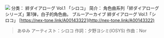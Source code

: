 ![](//static.kivo.wiki/images/music/cover/NWe207HjlNGgYICH77IjtHMM66okEDSY.png)
分类： 絆ダイアローグ Vol.1 「シロコ」
简介：
角色曲系列「絆ダイアローグシリーズ」第1弹，白子的角色曲。
ブルーアーカイブ 絆ダイアローグ Vol.1「シロコ」
[https://nex-tone.link/A00143322](http://nex-tone.link/A00143322)
> あゆみ
アーティスト：シロコ
作詞：夕野ヨシミ(IOSYS)
作曲：Nor

